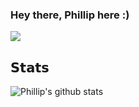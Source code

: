 ### Hey there, Phillip here :)

[![](https://img.shields.io/badge/-Phillip-blue?style=flat-square&logo=Linkedin&logoColor=white&link=https://www.linkedin.com/in/phillip-mortari-375b7261/)](https://www.linkedin.com/in/phillip-mortari-375b7261/)


## 𝗦𝘁𝗮𝘁𝘀

![Phillip's github stats](https://github-readme-stats.vercel.app/api?username=pmortari&show_icons=true&theme=dracula)
